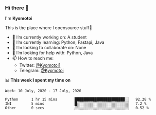 ### Hi there 👋

I'm **Kyomotoi**

This is the place where I opensource stuff🤺

- 🔭 I’m currently working on: A student
- 🌱 I’m currently learning: Python, Fastapi, Java
- 👯 I’m looking to collaborate on: None
- 🤔 I’m looking for help with: Python, Java
- 📫 How to reach me: 
    - Twitter: [@Kyomotoi1](https://twitter.com/Kyomotoi1) 
    - Telegram: [@Kyomotoi](https://t.me/Kyomotoi)

📊 **This week I spent my time on**
<!--START_SECTION:waka-->
```text
Week: 10 July, 2020 - 17 July, 2020

Python      1 hr 15 mins        ███████████████████████░░   92.28 % 
INI         5 mins              █░░░░░░░░░░░░░░░░░░░░░░░░   7.2 % 
Other       0 secs              ░░░░░░░░░░░░░░░░░░░░░░░░░   0.52 %
```
<!--END_SECTION:waka-->
